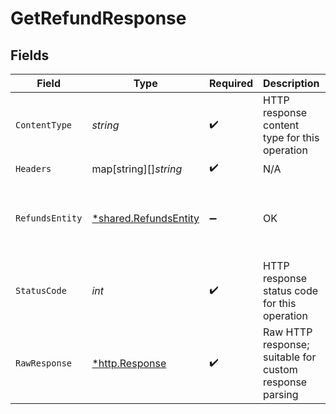 # GetRefundResponse


## Fields

| Field                                                                                                                                                                                                                                                                                                                                                                                                                                                                                                     | Type                                                                                                                                                                                                                                                                                                                                                                                                                                                                                                      | Required                                                                                                                                                                                                                                                                                                                                                                                                                                                                                                  | Description                                                                                                                                                                                                                                                                                                                                                                                                                                                                                               | Example                                                                                                                                                                                                                                                                                                                                                                                                                                                                                                   |
| --------------------------------------------------------------------------------------------------------------------------------------------------------------------------------------------------------------------------------------------------------------------------------------------------------------------------------------------------------------------------------------------------------------------------------------------------------------------------------------------------------- | --------------------------------------------------------------------------------------------------------------------------------------------------------------------------------------------------------------------------------------------------------------------------------------------------------------------------------------------------------------------------------------------------------------------------------------------------------------------------------------------------------- | --------------------------------------------------------------------------------------------------------------------------------------------------------------------------------------------------------------------------------------------------------------------------------------------------------------------------------------------------------------------------------------------------------------------------------------------------------------------------------------------------------- | --------------------------------------------------------------------------------------------------------------------------------------------------------------------------------------------------------------------------------------------------------------------------------------------------------------------------------------------------------------------------------------------------------------------------------------------------------------------------------------------------------- | --------------------------------------------------------------------------------------------------------------------------------------------------------------------------------------------------------------------------------------------------------------------------------------------------------------------------------------------------------------------------------------------------------------------------------------------------------------------------------------------------------- |
| `ContentType`                                                                                                                                                                                                                                                                                                                                                                                                                                                                                             | *string*                                                                                                                                                                                                                                                                                                                                                                                                                                                                                                  | :heavy_check_mark:                                                                                                                                                                                                                                                                                                                                                                                                                                                                                        | HTTP response content type for this operation                                                                                                                                                                                                                                                                                                                                                                                                                                                             |                                                                                                                                                                                                                                                                                                                                                                                                                                                                                                           |
| `Headers`                                                                                                                                                                                                                                                                                                                                                                                                                                                                                                 | map[string][]*string*                                                                                                                                                                                                                                                                                                                                                                                                                                                                                     | :heavy_check_mark:                                                                                                                                                                                                                                                                                                                                                                                                                                                                                        | N/A                                                                                                                                                                                                                                                                                                                                                                                                                                                                                                       |                                                                                                                                                                                                                                                                                                                                                                                                                                                                                                           |
| `RefundsEntity`                                                                                                                                                                                                                                                                                                                                                                                                                                                                                           | [*shared.RefundsEntity](../../../pkg/models/shared/refundsentity.md)                                                                                                                                                                                                                                                                                                                                                                                                                                      | :heavy_minus_sign:                                                                                                                                                                                                                                                                                                                                                                                                                                                                                        | OK                                                                                                                                                                                                                                                                                                                                                                                                                                                                                                        | {"cf_payment_id":918812,"cf_refund_id":"refund_1553338","refund_id":"REF-123","order_id":"c6G-QMcbm1848","entity":"refund","refund_amount":100.81,"refund_currency":"INR","refund_note":"Refund for order #123","refund_status":"SUCCESS","refund_type":"MERCHANT_INITIATED","refund_splits":[],"status_description":"In Progress","refund_arn":"RF12312","metadata":null,"created_at":"2021-07-25T08:57:52+05:30","processed_at":"2021-07-25T12:57:52+05:30","refund_charge":0,"refund_mode":"STANDARD"} |
| `StatusCode`                                                                                                                                                                                                                                                                                                                                                                                                                                                                                              | *int*                                                                                                                                                                                                                                                                                                                                                                                                                                                                                                     | :heavy_check_mark:                                                                                                                                                                                                                                                                                                                                                                                                                                                                                        | HTTP response status code for this operation                                                                                                                                                                                                                                                                                                                                                                                                                                                              |                                                                                                                                                                                                                                                                                                                                                                                                                                                                                                           |
| `RawResponse`                                                                                                                                                                                                                                                                                                                                                                                                                                                                                             | [*http.Response](https://pkg.go.dev/net/http#Response)                                                                                                                                                                                                                                                                                                                                                                                                                                                    | :heavy_check_mark:                                                                                                                                                                                                                                                                                                                                                                                                                                                                                        | Raw HTTP response; suitable for custom response parsing                                                                                                                                                                                                                                                                                                                                                                                                                                                   |                                                                                                                                                                                                                                                                                                                                                                                                                                                                                                           |